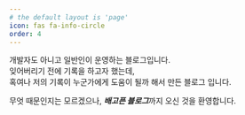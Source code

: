 ```yaml
---
# the default layout is 'page'
icon: fas fa-info-circle
order: 4
---
```


개발자도 아니고 일반인이 운영하는 블로그입니다.  
잊어버리기 전에 기록을 하고자 했는데,  
혹여나 저의 기록이 누군가에게 도움이 될까 해서 만든 블로그 입니다.  

무엇 때문인지는 모르겠으나, ***배고픈 블로그***까지 오신 것을 환영합니다.
